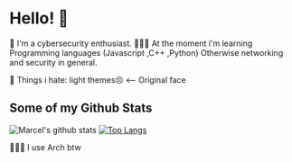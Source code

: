 # Hello! 👋

🔭 I'm a cybersecurity enthusiast. 
👨🏼‍💻 At the moment i'm learning Programming languages (Javascript ,C++ ,Python) Otherwise networking and security in general.

💩 Things i hate: light themes😣 <-- Original face

## Some of my Github Stats
![Marcel's github stats](https://github-readme-stats.vercel.app/api?username=marcel-kraatz&show_icons=true&theme=outrun)
[![Top Langs](https://github-readme-stats.vercel.app/api/top-langs/?username=marcel-kraatz&langs_count=8&theme=outrun)](https://github.com/anuraghazra/github-readme-stats)

🧝🏼‍♂️ I use Arch btw
